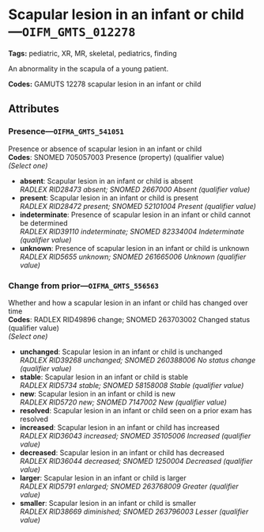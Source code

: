 # Scapular lesion in an infant or child—`OIFM_GMTS_012278`

**Tags:** pediatric, XR, MR, skeletal, pediatrics, finding

An abnormality in the scapula of a young patient.

**Codes:** GAMUTS 12278 scapular lesion in an infant or child

## Attributes

### Presence—`OIFMA_GMTS_541051`

Presence or absence of scapular lesion in an infant or child  
**Codes**: SNOMED 705057003 Presence (property) (qualifier value)  
*(Select one)*

- **absent**: Scapular lesion in an infant or child is absent  
_RADLEX RID28473 absent; SNOMED 2667000 Absent (qualifier value)_
- **present**: Scapular lesion in an infant or child is present  
_RADLEX RID28472 present; SNOMED 52101004 Present (qualifier value)_
- **indeterminate**: Presence of scapular lesion in an infant or child cannot be determined  
_RADLEX RID39110 indeterminate; SNOMED 82334004 Indeterminate (qualifier value)_
- **unknown**: Presence of scapular lesion in an infant or child is unknown  
_RADLEX RID5655 unknown; SNOMED 261665006 Unknown (qualifier value)_

### Change from prior—`OIFMA_GMTS_556563`

Whether and how a scapular lesion in an infant or child has changed over time  
**Codes**: RADLEX RID49896 change; SNOMED 263703002 Changed status (qualifier value)  
*(Select one)*

- **unchanged**: Scapular lesion in an infant or child is unchanged  
_RADLEX RID39268 unchanged; SNOMED 260388006 No status change (qualifier value)_
- **stable**: Scapular lesion in an infant or child is stable  
_RADLEX RID5734 stable; SNOMED 58158008 Stable (qualifier value)_
- **new**: Scapular lesion in an infant or child is new  
_RADLEX RID5720 new; SNOMED 7147002 New (qualifier value)_
- **resolved**: Scapular lesion in an infant or child seen on a prior exam has resolved  
- **increased**: Scapular lesion in an infant or child has increased  
_RADLEX RID36043 increased; SNOMED 35105006 Increased (qualifier value)_
- **decreased**: Scapular lesion in an infant or child has decreased  
_RADLEX RID36044 decreased; SNOMED 1250004 Decreased (qualifier value)_
- **larger**: Scapular lesion in an infant or child is larger  
_RADLEX RID5791 enlarged; SNOMED 263768009 Greater (qualifier value)_
- **smaller**: Scapular lesion in an infant or child is smaller  
_RADLEX RID38669 diminished; SNOMED 263796003 Lesser (qualifier value)_